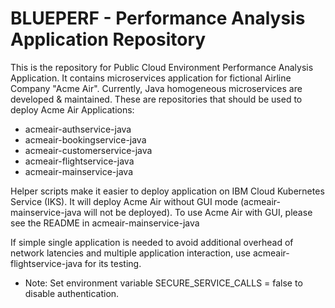 # BLUEPERF - Performance Analysis Application Repository

This is the repository for Public Cloud Environment Performance Analysis Application.
It contains microservices application for fictional Airline Company "Acme Air".  Currently, Java homogeneous microservices are developed & maintained.
These are repositories that should be used to deploy Acme Air Applications:
 - acmeair-authservice-java
 - acmeair-bookingservice-java
 - acmeair-customerservice-java
 - acmeair-flightservice-java
 - acmeair-mainservice-java
 
Helper scripts make it easier to deploy application on IBM Cloud Kubernetes Service (IKS).  It will deploy Acme Air without GUI mode (acmeair-mainservice-java will not be deployed).
To use Acme Air with GUI, please see the README in acmeair-mainservice-java

If simple single application is needed to avoid additional overhead of network latencies and multiple application interaction, use acmeair-flightservice-java for its testing.
 - Note: Set environment variable SECURE_SERVICE_CALLS = false to disable authentication.



